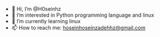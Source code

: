 - 👋 Hi, I’m @H0seinhz
- 👀 I’m interested in Python programming language and linux
- 🌱 I’m currently learning linux
- 📫 How to reach me:
 hoseinhoseinzadehhz@gmail.com

<!---
H0seinhz/H0seinhz is a ✨ special ✨ repository because its `README.md` (this file) appears on your GitHub profile.
You can click the Preview link to take a look at your changes.
--->
